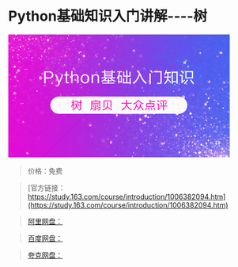 # Python基础知识入门讲解----树

![img](../../../assets/study163/free/37cfb2cff377480ea6dfe3f2ec86530b.jpg)

> 价格：免费

> [官方链接：https://study.163.com/course/introduction/1006382094.htm](https://study.163.com/course/introduction/1006382094.htm)

> [阿里网盘：]()

> [百度网盘：]()

> [夸克网盘：]()
